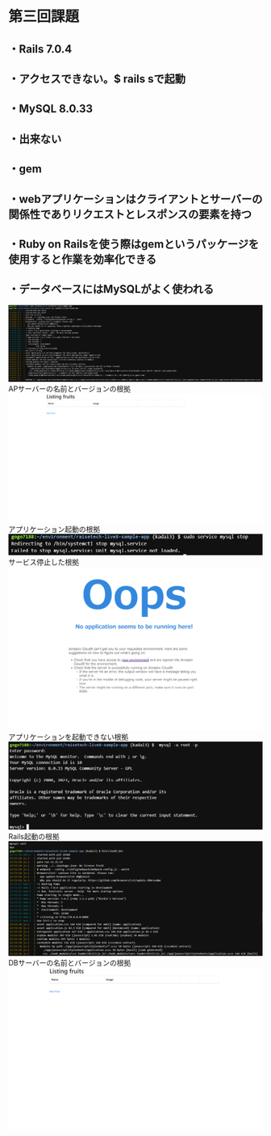 # 第三回課題  
## ・Rails 7.0.4  
## ・アクセスできない。$ rails sで起動  
## ・MySQL 8.0.33  
## ・出来ない  
## ・gem  
## ・webアプリケーションはクライアントとサーバーの関係性でありリクエストとレスポンスの要素を持つ  
## ・Ruby on Railsを使う際はgemというパッケージを使用すると作業を効率化できる  
## ・データベースにはMySQLがよく使われる  
  
 ![課題](images/kadai3_1.png)  
APサーバーの名前とバージョンの根拠  
![課題](images/kadai3_2.png)  
アプリケーション起動の根拠  
![課題](images/kadai3_3.png)  
サービス停止した根拠  
![課題](images/kadai3_4.png)  
アプリケーションを起動できない根拠  
![課題](images/kadai3_5.png)  
Rails起動の根拠  
![課題](images/kadai3_6.png)  
DBサーバーの名前とバージョンの根拠  
![課題](images/kadai3_7.png)
